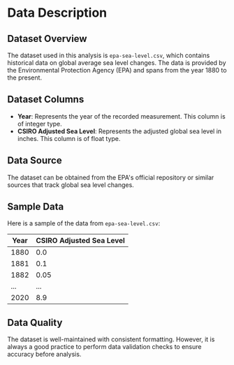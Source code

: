 # Data Description

## Dataset Overview
The dataset used in this analysis is `epa-sea-level.csv`, which contains historical data on global average sea level changes. The data is provided by the Environmental Protection Agency (EPA) and spans from the year 1880 to the present.

## Dataset Columns
- **Year**: Represents the year of the recorded measurement. This column is of integer type.
- **CSIRO Adjusted Sea Level**: Represents the adjusted global sea level in inches. This column is of float type.

## Data Source
The dataset can be obtained from the EPA's official repository or similar sources that track global sea level changes. 

## Sample Data
Here is a sample of the data from `epa-sea-level.csv`:

| Year | CSIRO Adjusted Sea Level |
|------|---------------------------|
| 1880 | 0.0                       |
| 1881 | 0.1                       |
| 1882 | 0.05                      |
| ...  | ...                       |
| 2020 | 8.9                       |

## Data Quality
The dataset is well-maintained with consistent formatting. However, it is always a good practice to perform data validation checks to ensure accuracy before analysis.
